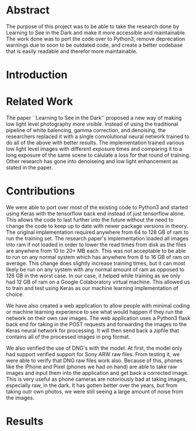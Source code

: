 # Abstract

The purpose of this project was to be able to take the research done by Learning to See in the Dark and make it more accessible and maintainable.
The work done was to port the code over to Python3, remove deprecation warnings due to soon to be outdated code, and create a better codebase that is easily readable and therefor more maintainable.

# Introduction

# Related Work

The paper ``Learning to See in the Dark'' proposed a new way of making low light level photography more visible.
Instead of using the traditional pipeline of white balencing, gamma correction, and denoising, the researchers replaced it with a single convolutional neural network trained to do all of the above with better results.
The implementation trained various low light level images with different exposure times and comparing it to a long exposure of the same scene to calulate a loss for that round of training.
Other research has gone into denoiseing and low light enhancement as stated in the paper.

# Contributions

We were able to port over most of the existing code to Python3 and started using Keras with the tensorflow back end instead of just tensorflow alone.
This allows the code to last further into the future without the need to change the code to keep up to date with newer package versions in theory.
The original implementation required anywhere from 64 to 128 GB of ram to run the training set.
The research paper's implementation loaded all images into ram if not loaded in order to lower the read times from disk as the files are anywhere from 10 to 20+ MB each.
This was not acceptable to be able to run on any normal system which has anywhere from 8 to 16 GB of ram on average.
This change does slightly increase training times, but it can most likely be run on any system with any normal amount of ram as opposed to 128 GB in the worst case.
In our case, it helped while training as we only had 12 GB of ram on a Google Colaboratory virtual machine.
This allowed us to train and test using Keras as our machine learning implementation of choice.

We have also created a web application to allow people with minimal coding or machine learning experience to see what would happen if they run the network on their own raw images.
The web application uses a Python3 flask back end for taking in the POST requests and forwarding the images to the Keras neural network for processing.
It will then send back a zipfile that contains all of the processed images in png format.

We also verified the use of DNG's with the model.
At first, the model only had support verified support for Sony ARW raw files.
From testing it, we were able to verify that DNG raw files work also.
Because of this, phones like the iPhone and Pixel (phones we had on hand) are able to take raw images and input them into the application and get back a corrected image.
This is very useful as phone cameras are notoriously bad at taking images, especially raw, in the dark.
It has gotten better over the years, but from taking outr own photos, we were still seeing a large amount of noise from the images.

# Results
